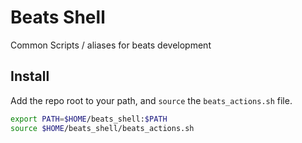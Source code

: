 # Beats Shell

Common Scripts / aliases for beats development

## Install

Add the repo root to your path, and `source` the `beats_actions.sh` file.

```bash
export PATH=$HOME/beats_shell:$PATH
source $HOME/beats_shell/beats_actions.sh

```
